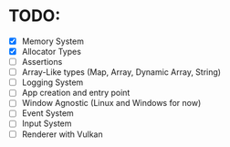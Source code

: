 # TODO:

- [x] Memory System
- [x] Allocator Types
- [ ] Assertions
- [ ] Array-Like types (Map, Array, Dynamic Array, String)
- [ ] Logging System
- [ ] App creation and entry point
- [ ] Window Agnostic (Linux and Windows for now)
- [ ] Event System
- [ ] Input System
- [ ] Renderer with Vulkan
